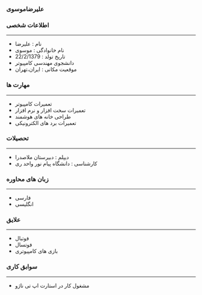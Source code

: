 
### علیرضاموسوی 

### اطلاعات شخصی

---
+ نام : علیرضا 
+ نام خانوادگی : موسوی 
+ تاریخ تولد : 22/2/1379 
+ دانشجوی مهندسی کامپیوتر 
+ موقعیت مکانی : ایران،تهران


### مهارت ها

---
+ تعمیرات کامپیوتر 
+ تعمیرات سخت افزار و نرم افزار
+ طراحی خانه های هوشمند
+ تعمیرات برد های الکترونیکی

### تحصیلات

---
+ دیپلم : دبیرستان ملاصدرا 
+ کارشناسی : دانشگاه پیام نور واحد ری 

### زبان های محاوره

---
+ فارسی
+ انگلیسی

### علایق

---
+ فوتبال 
+ فوتسال 
+ بازی های کامپیوتری 
### سوابق کاری

---
+ مشغول کار در استارت اپ تی ناژو 


